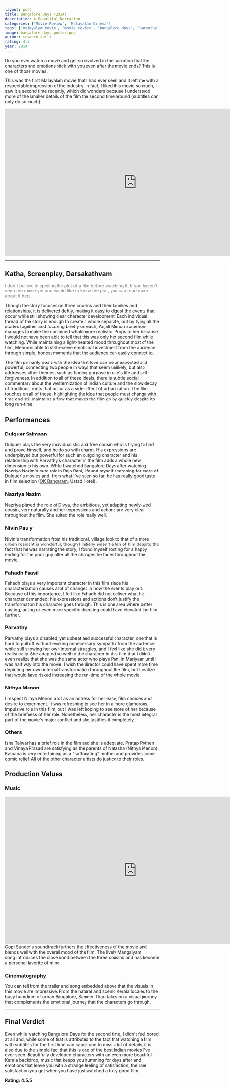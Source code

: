 ```yaml
---
layout: post
title: Bangalore Days (2014)
description: A Beautiful Narration
categories: ['Movie Review', 'Malayalam Cinema']
tags: ['malayalam movie', 'movie review', 'bangalore days', 'parvathy', 'dulquer salmaan', 'nazriya nazim', 'fahadh faasil', 'nithya menon', 'gopi sunder', 'sameer thari', 'anjali menon']
image: bangalore_days_poster.png
author: revanth_kolli
rating: 4.5
year: 2014
---
```


Do you ever watch a movie and get so involved in the narration that the characters and emotions stick with you even after the movie ends? This is one of those movies.

This was the first Malayalam movie that I had ever seen and it left me with a respectable impression of the industry. In fact, I liked this movie so much, I saw it a second time recently, which did wonders because I understood more of the smaller details of the film the second time around (subtitles can only do so much).

<iframe width="853" height="480" src="https://www.youtube.com/embed/c4Li7aET3Y4" frameborder="0" allowfullscreen></iframe>

<hr />

<h2><span class="review_header">Katha, Screenplay, Darsakathvam</span></h2>
<span style="color:#808080;">I don't believe in spoiling the plot of a film before watching it. If you haven't seen the movie yet and would like to know the plot, you can read more about it <a style="color:#808080;" href="https://en.wikipedia.org/wiki/Bangalore_Days#Plot" target="_blank">here</a>.</span>

Though the story focuses on three cousins and their families and relationships, it is delivered deftly, making it easy to digest the events that occur while still showing clear character development. Each individual thread of the story is enough to create a whole separate, but by tying all the stories together and focusing briefly on each, Anjali Menon somehow manages to make the combined whole more realistic. Props to her because I would not have been able to tell that this was only her second film while watching. While maintaining a light-hearted mood throughout most of the film, Menon is able to still receive emotional investment from the audience through simple, honest moments that the audience can easily connect to.

The film primarily deals with the idea that love can be unexpected and powerful, connecting two people in ways that seem unlikely, but also addresses other themes, such as finding purpose in one's life and self-forgiveness. In addition to all of these ideals, there is subtle social commentary about the westernization of Indian culture and the slow decay of traditional roots that occur as a side-effect of urbanization. The film touches on all of these, highlighting the idea that people must change with time and still maintains a flow that makes the film go by quickly despite its long run-time.
<h2><span class="review_header">Performances</span></h2>
<h3>Dulquer Salmaan</h3>
Dulquer plays the very individualistic and free cousin who is trying to find and prove himself, and he do so with charm. His expressions are underplayed but powerful for such an outgoing character and his relationship with Parvathy's character in the film adds a whole new dimension to his own. While I watched Bangalore Days after watching Nazriya Nazim's cute role in Raja Rani, I found myself searching for more of Dulquer's movies and, from what I've seen so far, he has really good taste in film selection (<a href="https://manasulomaatalu.wordpress.com/2016/03/07/top-10-modern-telugu-romantic-comedies-from-the-past-decade/">OK Bangaram</a>, Ustad Hotel).
<h3>Nazriya Nazim</h3>
Nazriya played the role of Divya, the ambitious, yet adapting newly-wed cousin, very naturally and her expressions and actions are very clear throughout the film. She suited the role really well.
<h3>Nivin Pauly</h3>
Nivin's transformation from his traditional, village look to that of a more urban resident is wonderful; though I initially wasn't a fan of him despite the fact that he was narrating the story, I found myself rooting for a happy ending for the poor guy after all the changes he faces throughout the movie.
<h3>Fahadh Faasil</h3>
Fahadh plays a very important character in this film since his characterization causes a lot of changes in how the events play out. Because of this importance, I felt like Fahadh did not deliver what his character demanded; his expressions and actions don't justify the transformation his character goes through. This is one area where better casting, acting or even more specific directing could have elevated the film further.
<h3>Parvathy</h3>
Parvathy plays a disabled, yet upbeat and successful character, one that is hard to pull off without evoking unnecessary sympathy from the audience while still showing her own internal struggles, and I feel like she did it very realistically. She adapted so well to the character in this film that I didn't even realize that she was the same actor who plays Pani in Mariyaan until I was half way into the movie. I wish the director could have spent more time depicting her own internal transformation throughout the film, but I realize that would have risked increasing the run-time of the whole movie.
<h3>Nithya Menon</h3>
I respect Nithya Menon a lot as an actress for her ease, film choices and desire to experiment. It was refreshing to see her in a more glamorous, impulsive role in this film, but I was left hoping to see more of her because of the briefness of her role. Nonetheless, her character is the most integral part of the movie's major conflict and she justifies it completely.
<h3>Others</h3>
Isha Talwar has a brief role in the film and she is adequate. Pratap Pothen and Vinaya Prasad are satisfying as the parents of Natasha (Nithya Menon). Kalpana is very entertaining as a "suffocating" mother and provides some comic relief. All of the other character artists do justice to their roles.
<h2><span class="review_header">Production Values</span></h2>
<h3>Music</h3>
<iframe width="853" height="480" src="https://www.youtube.com/embed/a3UNpjnYquI" frameborder="0" allowfullscreen></iframe>
Gopi Sunder's soundtrack furthers the effectiveness of the movie and blends well with the overall mood of the film. The lively Mangalyam song introduces the close bond between the three cousins and has become a personal favorite of mine.
<h3>Cinematography</h3>
You can tell from the trailer and song embedded above that the visuals in this movie are impressive. From the natural and scenic Kerala locales to the busy humdrum of urban Bangalore, Sameer Thari takes on a visual journey that complements the emotional journey that the characters go through.

<hr />

<h2><span class="review_header">Final Verdict </span></h2>
Even while watching Bangalore Days for the second time, I didn't feel bored at all and, while some of that is attributed to the fact that watching a film with subtitles for the first time can cause one to miss a lot of details, it is also due to the simple fact that this is one of the best Indian movies I've ever seen. Beautifully developed characters with an even more beautiful Kerala backdrop, music that keeps you humming for days after and emotions that leave you with a strange feeling of satisfaction; the rare satisfaction you get when you have just watched a truly good film.

<strong>Rating: <span class="positive_review">4.5</span>/5</strong>
